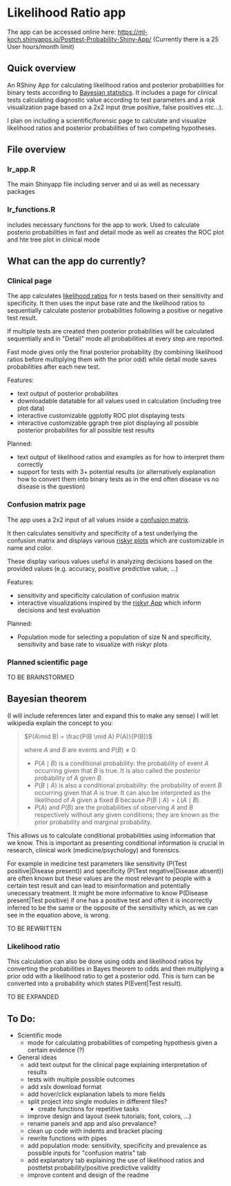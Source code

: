 # Likelihood Ratio app

The app can be accessed online here: https://ml-koch.shinyapps.io/Posttest-Probability-Shiny-App/
(Currently there is a 25 User hours/month limit)
## Quick overview
An RShiny App for calculating likelihood ratios and posterior probabilities for binary tests according to [Bayesian statistics](https://en.wikipedia.org/wiki/Bayesian_statistics). 
It includes a page for clinical tests calculating diagnostic value according to test parameters and a risk visualization page based on a 2x2 input (true positive, false positives etc...). 

I plan on including a scientific/forensic page to calculate and visualize likelihood ratios and posterior probabilities of two competing hypotheses. 

## File overview
### lr_app.R
The main Shinyapp file including server and ui as well as necessary packages
### lr_functions.R
includes necessary functions for the app to work. Used to calculate posterio probabilities in fast and detail mode as well as creates the ROC plot and hte tree plot in clinical mode

## What can the app do currently?
### Clinical page
The app calculates [likelihood ratios](https://en.wikipedia.org/wiki/Likelihood_ratios_in_diagnostic_testing) for n tests based on their sensitivity and specificity. 
It then uses the input base rate and the likelihood ratios to sequentially calculate posterior probabilities following a positive or negative test result. 

If multiple tests are created then posterior probabilities will be calculated sequentially and in "Detail" mode all probabilities at every step are reported.

Fast mode gives only the final posterior probability (by combining likelihood ratios before multiplying them with the prior odd) while detail mode saves probabilities after each new test.

Features: 
- text output of posterior probabilites
- downloadable datatable for all values used in calculation (including tree plot data)
- interactive customizable ggplotly ROC plot displaying tests  
- interactive customizable ggraph tree plot displaying all possible posterior probabilites for all possible test results

Planned:
- text output of likelihood ratios and examples as for how to interpret them correctly 
- support for tests with 3+ potential results (or alternatively explanation how to convert them into binary tests as in the end often disease vs no disease is the question)

 ### Confusion matrix page
The app uses a 2x2 input of all values inside a [confusion matrix](https://en.wikipedia.org/wiki/Confusion_matrix).

It then calculates sensitivity and specificity of a test underlying the confusion matrix and displays various [riskyr plots](https://cran.r-project.org/web/packages/riskyr/index.html) which are customizable in name and color.

These display various values useful in analyzing decisions based on the provided values (e.g. accuracy, positive predictive value, ...)

Features:
- sensitivity and specificity calculation of confusion matrix
- interactive visualizations inspired by the [riskyr App](https://riskyr.org/) which inform decisions and test evaluation

Planned:
- Population mode for selecting a population of size N and specificity, sensitivity and base rate to visualize with riskyr plots

### Planned scientific page
TO BE BRAINSTORMED
## Bayesian theorem
(I will include references later and expand this to make any sense)
I will let wikipedia explain the concept to you: 
> 
> $P(A\mid B) = \frac{P(B \mid A) P(A)}{P(B)}$
>
> where $A$ and $B$ are events and $P(B) \neq 0$.
>
> * $P(A\mid B)$ is a conditional probability: the probability of event $A$ 
> occurring given that $B$ is true. It is also called the posterior probability 
> of $A$ given $B$.
>* $P(B\mid A)$ is also a conditional probability: the probability of event $B$ 
> occurring given that $A$ is true. It can also be interpreted as the 
> likelihood of $A$ given a fixed $B$ because $P(B\mid A)=L(A\mid B)$.
> * $P(A)$ and $P(B)$ are the probabilities of observing $A$ and $B$ 
> respectively without any given conditions; they are known as the prior 
> probability and marginal probability.

This allows us to calculate conditional probabilities using information that we know. This is important as presenting conditional information is crucial in research, clinical work (medicine/psychology) and forensics. 

For example in medicine test parameters like sensitivity (P(Test positive|Disease present)) and specificity (P(Test negative|Disease absent)) are often known but these values are the most relevant to people with a certain test result and can lead to misinformation and potentially unecessary treatment. It might be more informative to know P(Disease present|Test positive) if one has a positive test and often it is incorrectly inferred to be the same or the opposite of the sensitivity which, as we can see in the equation above, is wrong. 

TO BE REWRITTEN

### Likelihood ratio
This calculation can also be done using odds and likelihood ratios by converting the probabilities in Bayes theorem to odds and then multiplying a prior odd with a likelihood ratio to get a posterior odd. This is turn can be converted into a probability which states P(Event|Test result). 

TO BE EXPANDED



## To Do:
- Scientific mode
    - mode for calculating probabilities of competing hypothesis given a certain evidence (?)
- General ideas 
    - add text output for the clinical page explaining interpretation of results
    - tests with multiple possible outcomes
    - add xslx download format
    - add hover/click explanation labels to more fields
    - split project into single modules in different files?
        - create functions for repetitive tasks
    - improve design and layout (seek tutorials; font, colors, ...)
    - rename panels and app and also prevalance?
    - clean up code with indents and bracket placing
    - rewrite functions with pipes
    - add population mode: sensitivity, specificity and prevalence as possible inputs for "confusion matrix" tab
    - add explanatory tab explaining the use of likelihood ratios and posttetst probability/positive predictive validity
    - improve content and design of the readme
